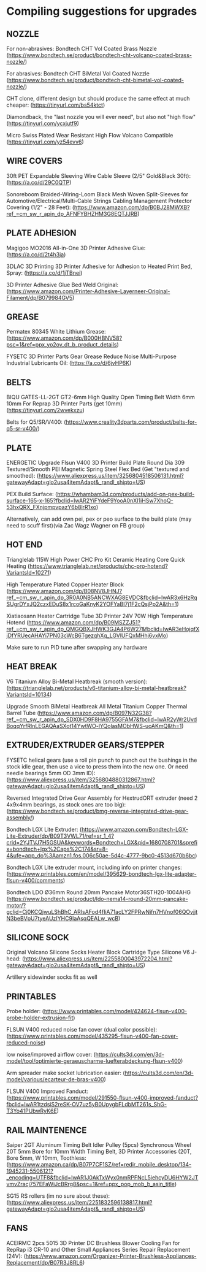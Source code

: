 # Compiling suggestions for upgrades

## NOZZLE

For non-abrasives: Bondtech CHT Vol Coated Brass Nozzle (https://www.bondtech.se/product/bondtech-cht-volcano-coated-brass-nozzle/)

For abrasives: Bondtech CHT BiMetal Vol Coated Nozzle (https://www.bondtech.se/product/bondtech-cht-bimetal-vol-coated-nozzle/)

CHT clone, different design but should produce the same effect at much cheaper: (https://tinyurl.com/bs54ktct)

Diamondback, the "last nozzle you will ever need", but also not "high flow" (https://tinyurl.com/ycxjutf9)

Micro Swiss Plated Wear Resistant High Flow Volcano Compatible (https://tinyurl.com/yz54evv6)

## WIRE COVERS

30ft PET Expandable Sleeving Wire Cable Sleeve (2/5" Gold&Black 30ft): (https://a.co/d/29C0QTP)

Sonoreboom Braided-Wiring-Loom Black Mesh Woven Split-Sleeves for Automotive/Electrical/Multi-Cable Strings Cabling Management Protector Covering (1/2" - 28 Feet): (https://www.amazon.com/dp/B0BJ28MWXB?ref_=cm_sw_r_apin_dp_AFNFYBHZHM3G8EQTJJRB)

## PLATE ADHESION

Magigoo MO2016 All-in-One 3D Printer Adhesive Glue: (https://a.co/d/2t4h3ja)

3DLAC 3D Printing 3D Printer Adhesive for Adhesion to Heated Print Bed, Spray: (https://a.co/d/1jTBnei)

3D Printer Adhesive Glue Bed Weld Original: (https://www.amazon.com/Printer-Adhesive-Layerneer-Original-Filament/dp/B079984GV5)

## GREASE

Permatex 80345 White Lithium Grease: (https://www.amazon.com/dp/B000HBNV58?psc=1&ref=ppx_yo2ov_dt_b_product_details)

FYSETC 3D Printer Parts Gear Grease Reduce Noise Multi-Purpose Industrial Lubricants Oil: (https://a.co/d/6jvHP6K)

## BELTS

BIQU GATES-LL-2GT GT2-6mm High Quality Open Timing Belt Width 6mm 10mm For Reprap 3D Printer Parts (get 10mm) (https://tinyurl.com/2wvekxzu)

Belts for Q5/SR/V400: (https://www.creality3dparts.com/product/belts-for-q5-sr-v400/)

## PLATE

ENERGETIC Upgrade Flsun V400 3D Printer Build Plate Round Dia 309 Textured/Smooth PEI Magnetic Spring Steel Flex Bed (Get "textured and smoothed): (https://www.aliexpress.us/item/3256804518506131.html?gatewayAdapt=glo2usa4itemAdapt&_randl_shipto=US)

PEX Build Surface: (https://whambam3d.com/products/add-on-pex-build-surface-165-x-165?fbclid=IwAR2YiFYdeF9YooA0nXI1iHSw7XhoQ-53hxQRX_FXnjpmpvpazY6b8lrR1xo)

Alternatively, can add own pei, pex or peo surface to the build plate (may need to scuff first)(via Zac Wagz Wagner on FB group)

## HOT END

Trianglelab 115W High Power CHC Pro Kit Ceramic Heating Core Quick Heating (https://www.trianglelab.net/products/chc-pro-hotend?VariantsId=10271)

High Temperature Plated Copper Heater Block (https://www.amazon.com/dp/B08NV8JHNJ?ref_=cm_sw_r_apin_dp_3R0A0NB5ANCWXAG8EVDC&fbclid=IwAR3x6HzRqSUgrDYxJQ2czxEDuS8x1rcoGaKnyK2YOFYaBI7j1F2cQsjPp2A&th=1)

Xiatiaosann Heater Cartridge Tube 3D Printer 24V 70W High Temperature Hotend (https://www.amazon.com/dp/B09MSZZJ51?ref_=cm_sw_r_apin_dp_QMGQBXJHWK3GJA4P6W27&fbclid=IwAR3eHojqfXjDfYRUecAHAYi7PN03cWcB6TgezqhXq_LGVlUFQxMHhj6vxMo)

Make sure to run PID tune after swapping any hardware

## HEAT BREAK

V6 Titanium Alloy Bi-Metal Heatbreak (smooth version): (https://trianglelab.net/products/v6-titanium-alloy-bi-metal-heatbreak?VariantsId=10134)

Upgrade Smooth BiMetal Heatbreak All Metal Titanium Copper Thermal Barrel Tube (https://www.amazon.com/dp/B097N32G38?ref_=cm_sw_r_apin_dp_SDX0HD9F8HA9755GFAM7&fbclid=IwAR2yWr2UvdBoqqYrfRlnLEGAQAaSXot14YwtWO-lYQolasMObHWS-uoAKmQ&th=1)

## EXTRUDER/EXTRUDER GEARS/STEPPER

FYSETC helical gears (use a roll pin punch to punch out the bushings in the stock idle gear, then use a vice to press them into the new one. Or need needle bearings 5mm OD 3mm ID): (https://www.aliexpress.us/item/3256804880312867.html?gatewayAdapt=glo2usa4itemAdapt&_randl_shipto=US)

Reversed Integrated Drive Gear Assembly for HextrudORT extruder (need 2 4x9x4mm bearings, as stock ones are too big): (https://www.bondtech.se/product/bmg-reverse-integrated-drive-gear-assembly/)

Bondtech LGX Lite Extruder: (https://www.amazon.com/Bondtech-LGX-Lite-Extruder/dp/B09T3VWL71/ref=sr_1_4?crid=2YJTVJ7H5GSUA&keywords=Bondtech+LGX&qid=1680708701&sprefix=bondtech+lgx%2Caps%2C174&sr=8-4&ufe=app_do%3Aamzn1.fos.006c50ae-5d4c-4777-9bc0-4513d670b6bc)

Bondtech LGX Lite extruder mount, including info on printer changes: (https://www.printables.com/en/model/395629-bondtech-lgx-lite-adapter-flsun-v400/comments)

Bondtech LDO Ø36mm Round 20mm Pancake Motor36STH20-1004AHG (https://www.bondtech.se/product/ldo-nema14-round-20mm-pancake-motor/?gclid=Cj0KCQjwuLShBhC_ARIsAFod4fIiA71acLY2FPRwNifn7HVnof06QOvjjtN3beBVpU7tyeAUzIYHC9IaAsqQEALw_wcB)

## SILICONE SOCK

Original Volcano Silicone Socks Heater Block Cartridge Type Silicone V6 J-head: (https://www.aliexpress.us/item/2255800043972204.html?gatewayAdapt=glo2usa4itemAdapt&_randl_shipto=US)

Artillery sidewinder socks fit as well

## PRINTABLES

Probe holder: (https://www.printables.com/model/424624-flsun-v400-probe-holder-extrusion-fit)

FLSUN V400 reduced noise fan cover (dual color possible): (https://www.printables.com/model/435295-flsun-v400-fan-cover-reduced-noise)

low noise/improved airflow cover: (https://cults3d.com/en/3d-model/tool/optimierte-geraeuscharme-luefterabdeckung-flsun-v400)

Arm spreader make socket lubrication easier: (https://cults3d.com/en/3d-model/various/ecarteur-de-bras-v400)

FLSUN V400 Improved Fanduct: (https://www.printables.com/model/291550-flsun-v400-improved-fanduct?fbclid=IwAR1tzdsiS2reSK-OV7uz5yB0UpygbFLdbMT261s_ShG-T3Yo41PUbwRyK6E)

## RAIL MAINTENENCE

Saiper 2GT Aluminum Timing Belt Idler Pulley (5pcs) Synchronous Wheel 20T 5mm Bore for 10mm Width Timing Belt, 3D Printer Accessories (20T, Bore 5mm, W 10mm, Toothless: (https://www.amazon.ca/dp/B07P7CF1SZ/ref=redir_mobile_desktop/134-1945231-5506121?_encoding=UTF8&fbclid=IwAR1J0AkTxWyx0nmRPFNcL5iehcyDU6HYW2JTvmvZracj757EFaWiJcBRrg8&psc=1&ref=ppx_pop_mob_b_asin_title)

SG15 RS rollers (im no sure about these): (https://www.aliexpress.us/item/2251832596138817.html?gatewayAdapt=glo2usa4itemAdapt&_randl_shipto=US)

## FANS

ACEIRMC 2pcs 5015 3D Printer DC Brushless Blower Cooling Fan for RepRap i3 CR-10 and Other Small Appliances Series Repair Replacement (24V): (https://www.amazon.com/Organizer-Printer-Brushless-Appliances-Replacement/dp/B07R3J8RL6)


